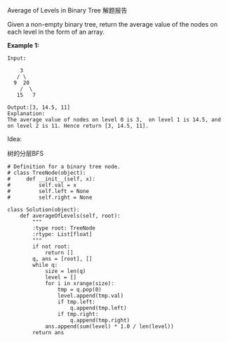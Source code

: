 Average of Levels in Binary Tree 解题报告

Given a non-empty binary tree, return the average value of the nodes on each level in the form of an array.

**Example 1:**

```
Input:

    3
   / \
  9  20
    /  \
   15   7

Output:[3, 14.5, 11]
Explanation:
The average value of nodes on level 0 is 3,  on level 1 is 14.5, and on level 2 is 11. Hence return [3, 14.5, 11].
```

Idea:

树的分层BFS

```
# Definition for a binary tree node.
# class TreeNode(object):
#     def __init__(self, x):
#         self.val = x
#         self.left = None
#         self.right = None

class Solution(object):
    def averageOfLevels(self, root):
        """
        :type root: TreeNode
        :rtype: List[float]
        """
        if not root:
            return []
        q, ans = [root], []
        while q:
            size = len(q)
            level = []
            for i in xrange(size):
                tmp = q.pop(0)
                level.append(tmp.val)
                if tmp.left:
                    q.append(tmp.left)
                if tmp.right:
                    q.append(tmp.right)
            ans.append(sum(level) * 1.0 / len(level))
        return ans
```



